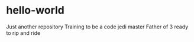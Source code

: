 # hello-world
Just another repository
Training to be a code jedi master
Father of 3 ready to rip and ride
